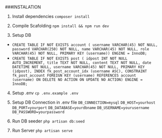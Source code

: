 ###INSTALATION

1. Install dependencies
   `composer install`

2. Compile Scafolding
   `npm install && npm run dev`

3. Setup DB

-   `CREATE TABLE IF NOT EXISTS account (
  username VARCHAR(45) NOT NULL,
  password VARCHAR(250) NOT NULL,
  name VARCHAR(45) NOT NULL,
  role VARCHAR(45) NOT NULL,
  PRIMARY KEY (username))
ENGINE = InnoDB;`
-   `CREATE TABLE IF NOT EXISTS post (
  idpost INT NOT NULL AUTO_INCREMENT,
  title TEXT NOT NULL,
  content TEXT NOT NULL,
  date DATETIME NOT NULL,
  username VARCHAR(45) NOT NULL,
  PRIMARY KEY (idpost),
  INDEX fk_post_account_idx (username ASC),
  CONSTRAINT fk_post_account
    FOREIGN KEY (username)
    REFERENCES account (username)
    ON DELETE NO ACTION
    ON UPDATE NO ACTION)
ENGINE = InnoDB;`

4. Setup .env
   `cp .env.example .env`

5. Setup DB Connection in .env file
   `DB_CONNECTION=mysql`
   `DB_HOST=yourhost`
   `DB_PORT=yourport`
   `DB_DATABASE=yourdbname`
   `DB_USERNAME=yourusername`
   `DB_PASSWORD=yourpassword`

6. Run DB seeder
   `php artisan db:seed`

7. Run Server
   `php artisan serve`
